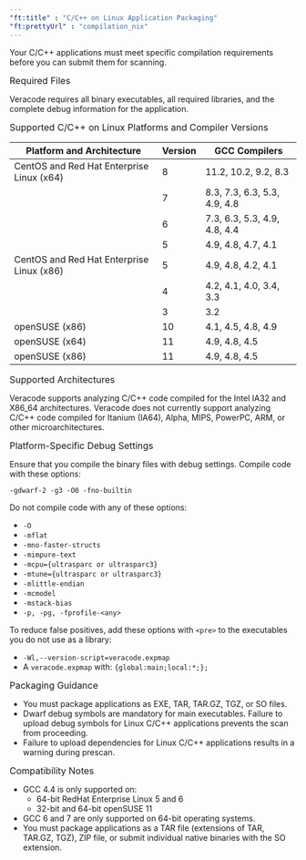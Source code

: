 ```yaml
---
"ft:title" : "C/C++ on Linux Application Packaging"
"ft:prettyUrl" : "compilation_nix"
---
```


Your C/C++ applications must meet specific compilation requirements before you can submit them for scanning.

<p><span style="font-size: medium;">Required Files</span></p>

Veracode requires all binary executables, all required libraries, and the complete debug information for the application.

<p><span style="font-size: medium;">Supported C/C++ on Linux Platforms and Compiler Versions</span></p>

| Platform and Architecture | Version | GCC Compilers |
| --- | --- | --- |
| CentOS and Red Hat Enterprise Linux (x64) | 8   | 11.2, 10.2, 9.2, 8.3             |
|                                           | 7   | 8.3, 7.3, 6.3, 5.3, 4.9, 4.8 |
|                                           | 6   | 7.3, 6.3, 5.3, 4.9, 4.8, 4.4 |
|                                           | 5   | 4.9, 4.8, 4.7, 4.1               |
| CentOS and Red Hat Enterprise Linux (x86) | 5   | 4.9, 4.8, 4.2, 4.1               |
|                                           | 4   | 4.2, 4.1, 4.0, 3.4, 3.3        |
|                                           | 3   | 3.2                                    |
| openSUSE (x86)                            | 10  | 4.1, 4.5, 4.8, 4.9                       |
| openSUSE (x64)                            | 11  | 4.9, 4.8, 4.5                      |
| openSUSE (x86)                            | 11  | 4.9, 4.8, 4.5                      |

<p><span style="font-size: medium;">Supported Architectures</span></p>

Veracode supports analyzing C/C++ code compiled for the Intel IA32 and X86\_64 architectures. Veracode does not currently support analyzing C/C++ code compiled for Itanium \(IA64\), Alpha, MIPS, PowerPC, ARM, or other microarchitectures.

<p><span style="font-size: medium;">Platform-Specific Debug Settings</span></p>

Ensure that you compile the binary files with debug settings. Compile code with these options:

```
-gdwarf-2 -g3 -O0 -fno-builtin
```

Do not compile code with any of these options:

-   `-O`
-   `-mflat`
-   `-mno-faster-structs`
-   `-mimpure-text`
-   `-mcpu={ultrasparc or ultrasparc3}`
-   `-mtune={ultrasparc or ultrasparc3}`
-   `-mlittle-endian`
-   `-mcmodel`
-   `-mstack-bias`
-   `-p, -pg, -fprofile-<any>`

To reduce false positives, add these options with `<pre>` to the executables you do not use as a library:

- `-Wl,--version-script=veracode.expmap`
- A `veracode.expmap` with: `{global:main;local:*;};`

<p><span style="font-size: medium;">Packaging Guidance</span></p>

-   You must package applications as EXE, TAR, TAR.GZ, TGZ, or SO files.
-   Dwarf debug symbols are mandatory for main executables. Failure to upload debug symbols for Linux C/C++ applications prevents the scan from proceeding.
-   Failure to upload dependencies for Linux C/C++ applications results in a warning during prescan.

<p><span style="font-size: medium;">Compatibility Notes</span></p>

-   GCC 4.4 is only supported on:
    -   64-bit RedHat Enterprise Linux 5 and 6
    -   32-bit and 64-bit openSUSE 11
-   GCC 6 and 7 are only supported on 64-bit operating systems.
-   You must package applications as a TAR file \(extensions of TAR, TAR.GZ, TGZ\), ZIP file, or submit individual native binaries with the SO extension.
